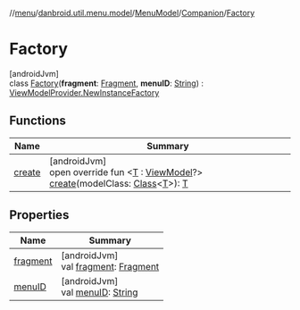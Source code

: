 //[menu](../../../../../index.md)/[danbroid.util.menu.model](../../../index.md)/[MenuModel](../../index.md)/[Companion](../index.md)/[Factory](index.md)

# Factory

[androidJvm]\
class [Factory](index.md)(**fragment**: [Fragment](https://developer.android.com/reference/kotlin/androidx/fragment/app/Fragment.html), **menuID**: [String](https://kotlinlang.org/api/latest/jvm/stdlib/kotlin/-string/index.html)) : [ViewModelProvider.NewInstanceFactory](https://developer.android.com/reference/kotlin/androidx/lifecycle/ViewModelProvider.NewInstanceFactory.html)

## Functions

| Name | Summary |
|---|---|
| [create](create.md) | [androidJvm]<br>open override fun <[T](create.md) : [ViewModel](https://developer.android.com/reference/kotlin/androidx/lifecycle/ViewModel.html)?> [create](create.md)(modelClass: [Class](https://developer.android.com/reference/kotlin/java/lang/Class.html)<[T](create.md)>): [T](create.md) |

## Properties

| Name | Summary |
|---|---|
| [fragment](fragment.md) | [androidJvm]<br>val [fragment](fragment.md): [Fragment](https://developer.android.com/reference/kotlin/androidx/fragment/app/Fragment.html) |
| [menuID](menu-i-d.md) | [androidJvm]<br>val [menuID](menu-i-d.md): [String](https://kotlinlang.org/api/latest/jvm/stdlib/kotlin/-string/index.html) |
